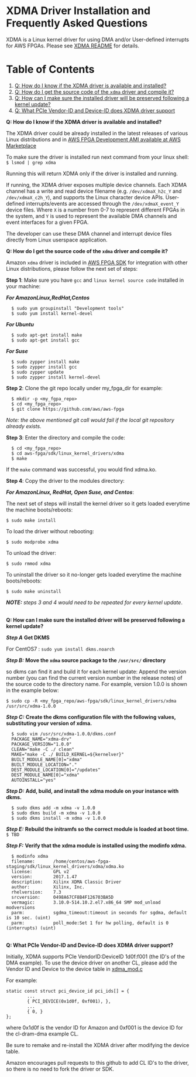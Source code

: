 
# XDMA Driver Installation and Frequently Asked Questions

XDMA is a Linux kernel driver for using DMA and/or User-defined interrupts for AWS FPGAs. Please see [XDMA README](README.md) for details.

# Table of Contents

1. [Q: How do I know if the XDMA driver is available and installed?](#howIKnow)
2. [Q: How do I get the source code of the `xdma` driver and compile it?](#howToCompile)
3. [Q: How can I make sure the installed driver will be preserved following a kernel update?](#howToUpdateKernel) 
4. [Q: What PCIe Vendor-ID and Device-ID does XDMA driver support](#howToDIDnVID)

<a name="howIKnow"></a>
**Q: How do I know if the XDMA driver is available and installed?** 

The XDMA driver could be already installed in the latest releases of various Linux distributions and in [AWS FPGA Development AMI available at AWS Marketplace](https://aws.amazon.com/marketplace/pp/B06VVYBLZZ)

To make sure the driver is installed run next command from your linux shell:
  `$ lsmod | grep xdma`
  
Running this will return XDMA only if the driver is installed and running.

If running, the XDMA driver exposes multiple device channels.  Each XDMA channel has a write and read device filename (e.g. `/dev/xdmaX_h2c_Y` and `/dev/xdmaX_c2h_Y`), and supports the Linux character device APIs.  User-defined interrupts/events are accessed through the `/dev/xdmaX_event_Y` device files.  Where `X` is a number from 0-7 to represent different FPGAs in the system, and `Y` is used to represent the available DMA channels and event interfaces for a given FPGA.

The developer can use these DMA channel and interrupt device files directly from Linux userspace application.

<a name="howToCompile"></a>
**Q: How do I get the source code of the `xdma` driver and compile it?** 

Amazon `xdma` driver is included in [AWS FPGA SDK](.) for integration with other Linux distributions, please follow the next set of steps:

__**Step 1**__: Make sure you have `gcc` and `linux kernel source code` installed in your machine:

__*For AmazonLinux,RedHat,Centos*__

```
  $ sudo yum groupinstall "Development tools"
  $ sudo yum install kernel-devel
```  

__*For Ubuntu*__  


```
  $ sudo apt-get install make
  $ sudo apt-get install gcc
```

__*For Suse*__  

```
  $ sudo zypper install make
  $ sudo zypper install gcc
  $ sudo zypper update
  $ sudo zypper install kernel-devel

```

__**Step 2**__: Clone the git repo locally under my_fpga_dir for example:  

```
  $ mkdir -p <my_fgpa_repo>
  $ cd <my_fpga_repo>
  $ git clone https://github.com/aws/aws-fpga
```

*Note: the above mentioned git call would fail if the local git repository already exists.*

__**Step 3**__: Enter the directory and compile the code:  

```
  $ cd <my_fpga_repo>
  $ cd aws-fpga/sdk/linux_kernel_drivers/xdma
  $ make
```

If the `make` command was successful, you would find xdma.ko.

__**Step 4**__: Copy the driver to the modules directory:  

__*For AmazonLinux, RedHat, Open Suse, and Centos*__:

The next set of steps will install the kernel driver so it gets loaded everytime the machine boots/reboots: 

 `$ sudo make install`
  
To load the driver without rebooting:
 
 `$ sudo modprobe xdma`
  
To unload the driver:
  
 `$ sudo rmmod xdma`
  
To uninstall the driver so it no-longer gets loaded everytime the machine boots/reboots:
  
 `$ sudo make uninstall`

***NOTE:*** *steps 3 and 4 would need to be repeated for every kernel update*.  
  
<a name="howToUpdateKernel"></a>  
**Q: How can I make sure the installed driver will be preserved following a kernel update?**   

__*Step A*__ **Get DKMS**  

For  CentOS7 :  `sudo yum install dkms.noarch`  


__*Step B:*__	**Move the `xdma` source package to the `/usr/src/` directory**  

so dkms can find it and build it for each kernel update: Append the version number (you can find the current version number in the release notes) of the source code to the directory name. For example, version 1.0.0 is shown in the example below:  

  `$ sudo cp -R <my_fpga_repo/aws-fpga/sdk/linux_kernel_drivers/xdma /usr/src/xdma-1.0.0`

__*Step C:*__	**Create the dkms configuration file with the following values, substituting your version of xdma.**  

```
  $ sudo vim /usr/src/xdma-1.0.0/dkms.conf
  PACKAGE_NAME="xdma-drv"
  PACKAGE_VERSION="1.0.0"
  CLEAN="make -C ./ clean"
  MAKE="make -C ./ BUILD_KERNEL=${kernelver}"
  BUILT_MODULE_NAME[0]="xdma"
  BUILT_MODULE_LOCATION="."
  DEST_MODULE_LOCATION[0]="/updates"
  DEST_MODULE_NAME[0]="xdma"
  AUTOINSTALL="yes"
  ```  
  
__*Step D:*__	 **Add, build, and install the xdma module on your instance with dkms.**  

```
  $ sudo dkms add -m xdma -v 1.0.0
  $ sudo dkms build -m xdma -v 1.0.0
  $ sudo dkms install -m xdma -v 1.0.0
```

__*Step E:*__	**Rebuild the initramfs so the correct module is loaded at boot time.**
  `$ TBD`
  
__*Step F:*__ **Verify that the xdma module is installed using the modinfo xdma.**
```
  $ modinfo xdma
  filename:       /home/centos/aws-fpga-staging/sdk/linux_kernel_drivers/xdma/xdma.ko
  license:        GPL v2
  version:        2017.1.47
  description:    Xilinx XDMA Classic Driver
  author:         Xilinx, Inc.
  rhelversion:    7.3
  srcversion:     0498A67CF8B4F126703BA5D
  vermagic:       3.10.0-514.10.2.el7.x86_64 SMP mod_unload modversions 
  parm:           sgdma_timeout:timeout in seconds for sgdma, default is 10 sec. (uint)
  parm:           poll_mode:Set 1 for hw polling, default is 0 (interrupts) (uint)
```

<a name="howToDIDnVID"></a>  
**Q: What PCIe Vendor-ID and Device-ID does XDMA driver support?** 

Initially, XDMA supports PCIe VendorID:DeviceID 1d0f:f001 (the ID's of the DMA example).
To use the device driver on another CL, please add the Vendor ID and Device to the device table in [xdma_mod.c](./xdma_mod.c)

For example:

```
static const struct pci_device_id pci_ids[] = {
        ...
        { PCI_DEVICE(0x1d0f, 0xf001), },
        ...
        { 0, }
};
```
where 0x1d0f is the vendor ID for Amazon and 0xf001 is the device ID for the cl-dram-dma example CL.


Be sure to remake and re-install the XDMA driver after modifying the device table.

Amazon encourages pull requests to this github to add CL ID's to the driver, so there is no need to fork the driver or SDK.
